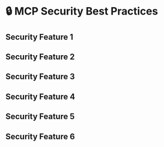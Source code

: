 # 🔒 MCP Security Best Practices
## Security Feature 1
## Security Feature 2
## Security Feature 3
## Security Feature 4
## Security Feature 5
## Security Feature 6
